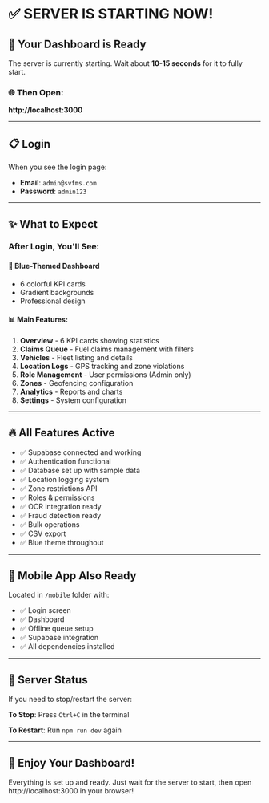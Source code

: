 # ✅ SERVER IS STARTING NOW!

## 🎉 Your Dashboard is Ready

The server is currently starting. Wait about **10-15 seconds** for it to fully start.

### 🌐 Then Open:

**http://localhost:3000**

---

## 📋 Login

When you see the login page:

- **Email**: `admin@svfms.com`
- **Password**: `admin123`

---

## ✨ What to Expect

### After Login, You'll See:

#### 🔵 Blue-Themed Dashboard
- 6 colorful KPI cards
- Gradient backgrounds
- Professional design

#### 📊 Main Features:
1. **Overview** - 6 KPI cards showing statistics
2. **Claims Queue** - Fuel claims management with filters
3. **Vehicles** - Fleet listing and details
4. **Location Logs** - GPS tracking and zone violations
5. **Role Management** - User permissions (Admin only)
6. **Zones** - Geofencing configuration
7. **Analytics** - Reports and charts
8. **Settings** - System configuration

---

## 🔥 All Features Active

- ✅ Supabase connected and working
- ✅ Authentication functional
- ✅ Database set up with sample data
- ✅ Location logging system
- ✅ Zone restrictions API
- ✅ Roles & permissions
- ✅ OCR integration ready
- ✅ Fraud detection ready
- ✅ Bulk operations
- ✅ CSV export
- ✅ Blue theme throughout

---

## 📱 Mobile App Also Ready

Located in `/mobile` folder with:
- ✅ Login screen
- ✅ Dashboard
- ✅ Offline queue setup
- ✅ Supabase integration
- ✅ All dependencies installed

---

## 🚀 Server Status

If you need to stop/restart the server:

**To Stop**: Press `Ctrl+C` in the terminal

**To Restart**: Run `npm run dev` again

---

## 🎊 Enjoy Your Dashboard!

Everything is set up and ready. Just wait for the server to start, then open http://localhost:3000 in your browser!

